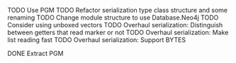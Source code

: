TODO Use PGM
TODO Refactor serialization type class structure and some renaming
TODO Change module structure to use Database.Neo4j
TODO Consider using unboxed vectors
TODO Overhaul serialization: Distinguish between getters that read marker or not
TODO Overhaul serialization: Make list reading fast
TODO Overhaul serialization: Support BYTES

DONE Extract PGM


